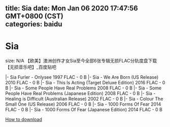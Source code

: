 
title: Sia
date: Mon Jan 06 2020 17:47:56 GMT+0800 (CST)    
categories: baidu
---

# Sia
size: N/A
 【欧美】澳洲创作才女Sia至今全部6张专辑无损FLAC分轨度盘下载【无损音乐吧】_百度贴吧
 
|- Sia Furler - Onlysee 1997 FLAC - 0 B
|- Sia - We Are Born (US Release) 2010 FLAC - 0 B
|- Sia - This Is Acting (Target Deluxe Edition) 2016 FLAC - 0 B
|- Sia - Some People Have Real Problems 2008 FLAC - 0 B
|- Sia - Some People Have Real Problems (Japanese Edition) 2008 FLAC - 0 B
|- Sia - Healing is Difficult (Australian Release) 2002 FLAC - 0 B
|- Sia - Colour The Small One (US Release) 2006 FLAC - 0 B
|- Sia - 1000 Forms Of Fear 2014 FLAC - 0 B
|- Sia - 1000 Forms Of Fear (Japanese Edition) 2014 FLAC - 0 B

[How to download](https://bpcam.bemobtrk.com/go/2ceec3aa-1ca2-46d6-b9ff-aaa5c184517c?jno=1328)